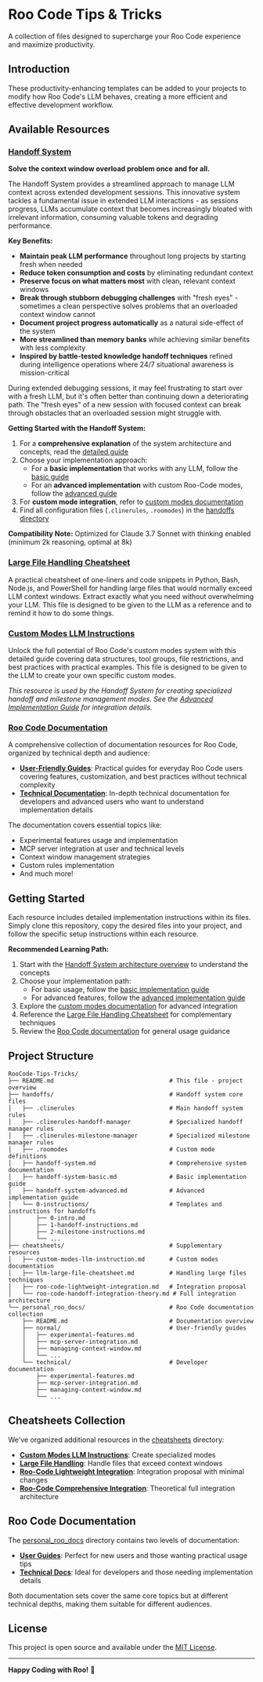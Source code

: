 # Roo Code Tips & Tricks

A collection of files designed to supercharge your Roo Code experience and maximize productivity.

## Introduction

These productivity-enhancing templates can be added to your projects to modify how Roo Code's LLM behaves, creating a more efficient and effective development workflow.

## Available Resources

### [Handoff System](handoffs/handoff-system.md)
**Solve the context window overload problem once and for all.**

The Handoff System provides a streamlined approach to manage LLM context across extended development sessions. This innovative system tackles a fundamental issue in extended LLM interactions - as sessions progress, LLMs accumulate context that becomes increasingly bloated with irrelevant information, consuming valuable tokens and degrading performance.

**Key Benefits:**
- **Maintain peak LLM performance** throughout long projects by starting fresh when needed
- **Reduce token consumption and costs** by eliminating redundant context
- **Preserve focus on what matters most** with clean, relevant context windows
- **Break through stubborn debugging challenges** with "fresh eyes" - sometimes a clean perspective solves problems that an overloaded context window cannot
- **Document project progress automatically** as a natural side-effect of the system
- **More streamlined than memory banks** while achieving similar benefits with less complexity
- **Inspired by battle-tested knowledge handoff techniques** refined during intelligence operations where 24/7 situational awareness is mission-critical

During extended debugging sessions, it may feel frustrating to start over with a fresh LLM, but it's often better than continuing down a deteriorating path. The "fresh eyes" of a new session with focused context can break through obstacles that an overloaded session might struggle with.

**Getting Started with the Handoff System:**
1. For a **comprehensive explanation** of the system architecture and concepts, read the [detailed guide](handoffs/handoff-system.md)
2. Choose your implementation approach:
   - For a **basic implementation** that works with any LLM, follow the [basic guide](handoffs/handoff-system-basic.md)
   - For an **advanced implementation** with custom Roo-Code modes, follow the [advanced guide](handoffs/handoff-system-advanced.md)
3. For **custom mode integration**, refer to [custom modes documentation](cheatsheets/custom-modes-llm-instruction.md)
4. Find all configuration files (`.clinerules`, `.roomodes`) in the [handoffs directory](handoffs/)

**Compatibility Note:** Optimized for Claude 3.7 Sonnet with thinking enabled (minimum 2k reasoning, optimal at 8k)

### [Large File Handling Cheatsheet](cheatsheets/llm-large-file-cheatsheet.md)
A practical cheatsheet of one-liners and code snippets in Python, Bash, Node.js, and PowerShell for handling large files that would normally exceed LLM context windows. Extract exactly what you need without overwhelming your LLM. This file is designed to be given to the LLM as a reference and to remind it how to do some things.

### [Custom Modes LLM Instructions](cheatsheets/custom-modes-llm-instruction.md)
Unlock the full potential of Roo Code's custom modes system with this detailed guide covering data structures, tool groups, file restrictions, and best practices with practical examples. This file is designed to be given to the LLM to create your own specific custom modes.

*This resource is used by the Handoff System for creating specialized handoff and milestone management modes. See the [Advanced Implementation Guide](handoffs/handoff-system-advanced.md) for integration details.*

### [Roo Code Documentation](personal_roo_docs/)
A comprehensive collection of documentation resources for Roo Code, organized by technical depth and audience:

- **[User-Friendly Guides](personal_roo_docs/normal/)**: Practical guides for everyday Roo Code users covering features, customization, and best practices without technical complexity
- **[Technical Documentation](personal_roo_docs/technical/)**: In-depth technical documentation for developers and advanced users who want to understand implementation details

The documentation covers essential topics like:
- Experimental features usage and implementation
- MCP server integration at user and technical levels
- Context window management strategies
- Custom rules implementation
- And much more!

## Getting Started

Each resource includes detailed implementation instructions within its files. Simply clone this repository, copy the desired files into your project, and follow the specific setup instructions within each resource.

**Recommended Learning Path:**
1. Start with the [Handoff System architecture overview](handoffs/handoff-system.md) to understand the concepts
2. Choose your implementation path:
   - For basic usage, follow the [basic implementation guide](handoffs/handoff-system-basic.md)
   - For advanced features, follow the [advanced implementation guide](handoffs/handoff-system-advanced.md)
3. Explore the [custom modes documentation](cheatsheets/custom-modes-llm-instruction.md) for advanced integration
4. Reference the [Large File Handling Cheatsheet](cheatsheets/llm-large-file-cheatsheet.md) for complementary techniques
5. Review the [Roo Code documentation](personal_roo_docs/) for general usage guidance

## Project Structure

```
RooCode-Tips-Tricks/
├── README.md                                 # This file - project overview
├── handoffs/                                 # Handoff system core files
│   ├── .clinerules                           # Main handoff system rules
│   ├── .clinerules-handoff-manager           # Specialized handoff manager rules
│   ├── .clinerules-milestone-manager         # Specialized milestone manager rules
│   ├── .roomodes                             # Custom mode definitions
│   ├── handoff-system.md                     # Comprehensive system documentation
│   ├── handoff-system-basic.md               # Basic implementation guide
│   ├── handoff-system-advanced.md            # Advanced implementation guide
│   └── 0-instructions/                       # Templates and instructions for handoffs
│       ├── 0-intro.md
│       ├── 1-handoff-instructions.md
│       ├── 2-milestone-instructions.md
│       └── ...
├── cheatsheets/                              # Supplementary resources
│   ├── custom-modes-llm-instruction.md       # Custom modes documentation
│   ├── llm-large-file-cheatsheet.md          # Handling large files techniques
│   ├── roo-code-lightweight-integration.md   # Integration proposal
│   └── roo-code-handoff-integration-theory.md # Full integration architecture
└── personal_roo_docs/                        # Roo Code documentation collection
    ├── README.md                             # Documentation overview
    ├── normal/                               # User-friendly guides
    │   ├── experimental-features.md
    │   ├── mcp-server-integration.md
    │   ├── managing-context-window.md
    │   └── ...
    └── technical/                            # Developer documentation
        ├── experimental-features.md
        ├── mcp-server-integration.md
        ├── managing-context-window.md
        └── ...
```

## Cheatsheets Collection

We've organized additional resources in the [cheatsheets](cheatsheets/) directory:

- **[Custom Modes LLM Instructions](cheatsheets/custom-modes-llm-instruction.md)**: Create specialized modes
- **[Large File Handling](cheatsheets/llm-large-file-cheatsheet.md)**: Handle files that exceed context windows
- **[Roo-Code Lightweight Integration](cheatsheets/roo-code-lightweight-integration.md)**: Integration proposal with minimal changes
- **[Roo-Code Comprehensive Integration](cheatsheets/roo-code-handoff-integration-theory.md)**: Theoretical full integration architecture

## Roo Code Documentation

The [personal_roo_docs](personal_roo_docs/) directory contains two levels of documentation:

- **[User Guides](personal_roo_docs/normal/)**: Perfect for new users and those wanting practical usage tips
- **[Technical Docs](personal_roo_docs/technical/)**: Ideal for developers and those needing implementation details

Both documentation sets cover the same core topics but at different technical depths, making them suitable for different audiences.

## License

This project is open source and available under the [MIT License](LICENSE).

---

**Happy Coding with Roo!** 🐨
